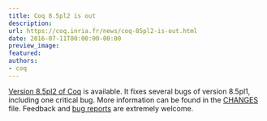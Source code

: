 ```yaml
---
title: Coq 8.5pl2 is out
description:
url: https://coq.inria.fr/news/coq-85pl2-is-out.html
date: 2016-07-11T00:00:00-00:00
preview_image:
featured:
authors:
- coq
---
```



<a href="https://coq.inria.fr/coq-85">Version 8.5pl2 of Coq</a> is available. It fixes several bugs
of version 8.5pl1, including one critical bug. More information can be found in
the <a href="https://coq.inria.fr/distrib/V8.5pl2/CHANGES">CHANGES</a> file. Feedback and
<a href="https://coq.inria.fr/bugs">bug reports</a> are extremely welcome.

 
